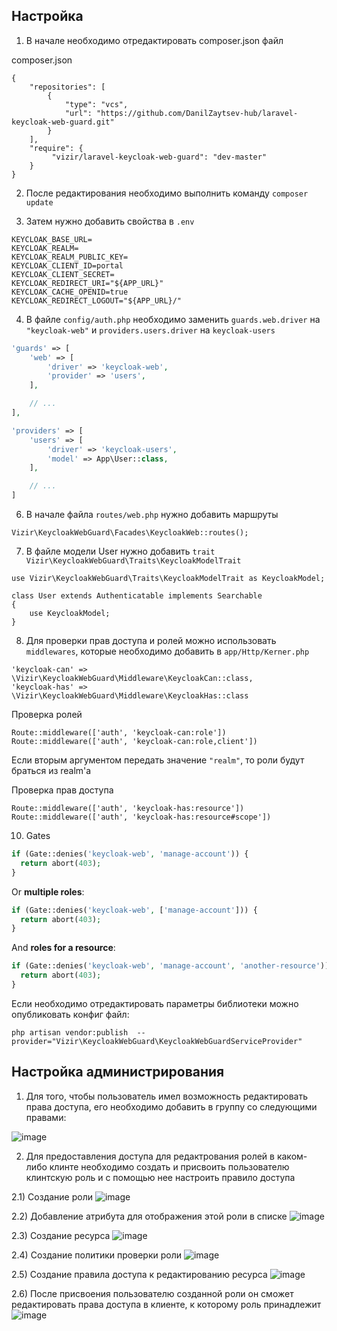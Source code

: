 ## Настройка

1) В начале необходимо отредактировать composer.json файл 

composer.json
```
{
    "repositories": [
        {
            "type": "vcs",
            "url": "https://github.com/DanilZaytsev-hub/laravel-keycloak-web-guard.git"
        }
    ],
    "require": {
         "vizir/laravel-keycloak-web-guard": "dev-master"
    }
}
```
2) После редактирования необходимо выполнить команду `composer update`

3) Затем нужно добавить свойства в `.env`
```
KEYCLOAK_BASE_URL=
KEYCLOAK_REALM=
KEYCLOAK_REALM_PUBLIC_KEY=
KEYCLOAK_CLIENT_ID=portal
KEYCLOAK_CLIENT_SECRET=
KEYCLOAK_REDIRECT_URI="${APP_URL}"
KEYCLOAK_CACHE_OPENID=true
KEYCLOAK_REDIRECT_LOGOUT="${APP_URL}/"
```

4) В файле `config/auth.php` необходимо заменить `guards.web.driver` на `"keycloak-web"` и `providers.users.driver` на `keycloak-users`
```php
'guards' => [
    'web' => [
        'driver' => 'keycloak-web',
        'provider' => 'users',
    ],

    // ...
],
```
```php
'providers' => [
    'users' => [
        'driver' => 'keycloak-users',
        'model' => App\User::class,
    ],

    // ...
]
```
6) В начале файла `routes/web.php` нужно добавить маршруты
```
Vizir\KeycloakWebGuard\Facades\KeycloakWeb::routes();
```
7) В файле модели User нужно добавить `trait Vizir\KeycloakWebGuard\Traits\KeycloakModelTrait`

```
use Vizir\KeycloakWebGuard\Traits\KeycloakModelTrait as KeycloakModel;

class User extends Authenticatable implements Searchable
{
    use KeycloakModel;
}
```
8) Для проверки прав доступа и ролей можно использовать `middlewares`, которые необходимо добавить в `app/Http/Kerner.php` 
```
'keycloak-can' => \Vizir\KeycloakWebGuard\Middleware\KeycloakCan::class,
'keycloak-has' => \Vizir\KeycloakWebGuard\Middleware\KeycloakHas::class
```
Проверка ролей
```
Route::middleware(['auth', 'keycloak-can:role'])
Route::middleware(['auth', 'keycloak-can:role,client'])
```
Если вторым аргументом передать значение `"realm"`, то роли будут браться из realm'a

Проверка прав доступа
```
Route::middleware(['auth', 'keycloak-has:resource'])
Route::middleware(['auth', 'keycloak-has:resource#scope'])
```

10) Gates 

```php
if (Gate::denies('keycloak-web', 'manage-account')) {
  return abort(403);
}
```

Or **multiple roles**:

```php
if (Gate::denies('keycloak-web', ['manage-account'])) {
  return abort(403);
}
```

And **roles for a resource**:

```php
if (Gate::denies('keycloak-web', 'manage-account', 'another-resource')) {
  return abort(403);
}
```

Если необходимо отредактировать параметры библиотеки можно опубликовать конфиг файл: 
```
php artisan vendor:publish  --provider="Vizir\KeycloakWebGuard\KeycloakWebGuardServiceProvider"
```
## Настройка администрирования

1) Для того, чтобы пользователь имел возможность редактировать права доступа, его необходимо добавить в группу со следующими правами:

![image](https://user-images.githubusercontent.com/81566198/185394918-829baf1a-9bec-49f6-8bee-178709218388.png)

2) Для предоставления доступа для редактрования ролей в каком-либо клинте необходимо создать и присвоить пользователю клинтскую роль и с помощью нее настроить правило доступа

2.1) Создание роли
![image](https://user-images.githubusercontent.com/81566198/185395298-6505c129-bee4-43ca-bf0f-4b0db86f213d.png)

2.2) Добавление атрибута для отображения этой роли в списке 
![image](https://user-images.githubusercontent.com/81566198/185395442-362253cd-f774-40e2-b370-60da489e0d5a.png)

2.3) Создание ресурса
![image](https://user-images.githubusercontent.com/81566198/185395713-3856f106-b771-4098-967e-770ea28f1608.png)

2.4) Создание политики проверки роли 
![image](https://user-images.githubusercontent.com/81566198/185395889-c47e8bb6-92b1-4195-8a0e-69ceb1f512c7.png)

2.5) Создание правила доступа к редактированию ресурса
![image](https://user-images.githubusercontent.com/81566198/185396333-f4823ccf-e6b0-4016-9f8d-a1d3a0369c15.png)

2.6) После присвоения пользователю созданной роли он сможет редактировать права доступа в клиенте, к которому роль принадлежит
![image](https://user-images.githubusercontent.com/81566198/185397179-3dca45c7-2c03-4f48-b2f9-ad75805847aa.png)
